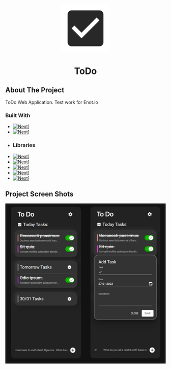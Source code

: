 <!-- Improved compatibility of back to top link: See: https://github.com/othneildrew/Best-README-Template/pull/73 -->
<a name="readme-top"></a>


<!-- PROJECT LOGO -->
<br />
<div align="center">
  <a href="https://github.com/anruvim/wise">
    <img src="images/icon.png" alt="Logo" width="150" height="150">
  </a>

<h1 align="center">ToDo</h3>
</div>

<!-- ABOUT THE PROJECT -->
## About The Project

ToDo Web Application. Test work for Enot.io


### Built With
* [![Next][React]][React-url]]
* [![Next][Typescript]][Typescript-url]]
* ### Libraries 
* [![Next][Mui]][Mui-url]]
* [![Next][Query]][Query-url]]
* [![Next][Form]][Form-url]]
* [![Next][Yup]][Yup-url]]
* [![Next][Marquee]][Marquee-url]]


<!-- ABOUT THE PROJECT -->
## Project Screen Shots

![Product Name Screen Shot][product-screenshot1]



<!-- MARKDOWN LINKS & IMAGES -->
<!-- https://www.markdownguide.org/basic-syntax/#reference-style-links -->
[product-screenshot1]: images/TODO1.png

[Marquee]: https://img.shields.io/badge/YUP-20232A?style=for-the-badge
[Marquee-url]: https://www.react-fast-marquee.com/
[Yup]: https://img.shields.io/badge/YUP-20232A?style=for-the-badge
[Yup-url]: https://www.npmjs.com/package/yup
[Form]: https://img.shields.io/badge/React%20Hook%20Form-20232A?style=for-the-badge&logo=React%20Hook%20Form&logoColor=white
[Form-url]: https://react-hook-form.com/
[Mui]: https://img.shields.io/badge/Material%20UI-20232A?style=for-the-badge&logo=MUI&logoColor=white
[Mui-url]: https://mui.com/
[Query]: https://img.shields.io/badge/React%20Query-20232A?style=for-the-badge&logo=ReactQuery&logoColor=white
[Query-url]: https://tanstack.com/
[React]: https://img.shields.io/badge/React%JS-20232A?style=for-the-badge&logo=React&logoColor=white
[React-url]: https://reactjs.org/
[Typescript]: https://img.shields.io/badge/Typescript-20232A?style=for-the-badge&logo=Typescript&logoColor=white
[Typescript-url]: https://www.typescriptlang.org/
